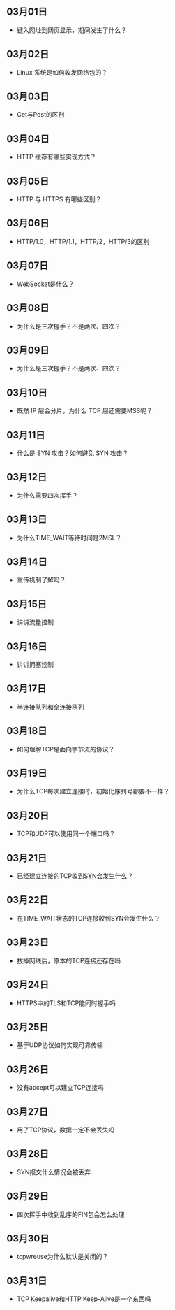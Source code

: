 ## 03月01日

- 键入网址到网页显示，期间发生了什么？

## 03月02日

- Linux 系统是如何收发网络包的？

## 03月03日
- Get与Post的区别

## 03月04日
- HTTP 缓存有哪些实现方式？

## 03月05日
- HTTP 与 HTTPS 有哪些区别？

## 03月06日
- HTTP/1.0，HTTP/1.1，HTTP/2，HTTP/3的区别

## 03月07日
- WebSocket是什么？

## 03月08日
- 为什么是三次握手？不是两次、四次？

## 03月09日
- 为什么是三次握手？不是两次、四次？

## 03月10日
- 既然 IP 层会分片，为什么 TCP 层还需要MSS呢？

## 03月11日
- 什么是 SYN 攻击？如何避免 SYN 攻击？
## 03月12日
- 为什么需要四次挥手？
## 03月13日
- 为什么TIME_WAIT等待时间是2MSL？
## 03月14日

- 重传机制了解吗？

## 03月15日

- 讲讲流量控制

## 03月16日

- 讲讲拥塞控制

## 03月17日

- 半连接队列和全连接队列

## 03月18日

- 如何理解TCP是面向字节流的协议？

## 03月19日

- 为什么TCP每次建立连接时，初始化序列号都要不一样？

## 03月20日

- TCP和UDP可以使用同一个端口吗？

## 03月21日

- 已经建立连接的TCP收到SYN会发生什么？

## 03月22日

- 在TIME_WAIT状态的TCP连接收到SYN会发生什么？

## 03月23日

- 拔掉网线后，原本的TCP连接还存在吗

## 03月24日

- HTTPS中的TLS和TCP能同时握手吗

## 03月25日

- 基于UDP协议如何实现可靠传输

## 03月26日

- 没有accept可以建立TCP连接吗

## 03月27日

- 用了TCP协议，数据一定不会丢失吗

## 03月28日

- SYN报文什么情况会被丢弃

## 03月29日

- 四次挥手中收到乱序的FIN包会怎么处理

## 03月30日

- tcpwreuse为什么默认是关闭的？

## 03月31日

- TCP Keepalive和HTTP Keep-Alive是一个东西吗